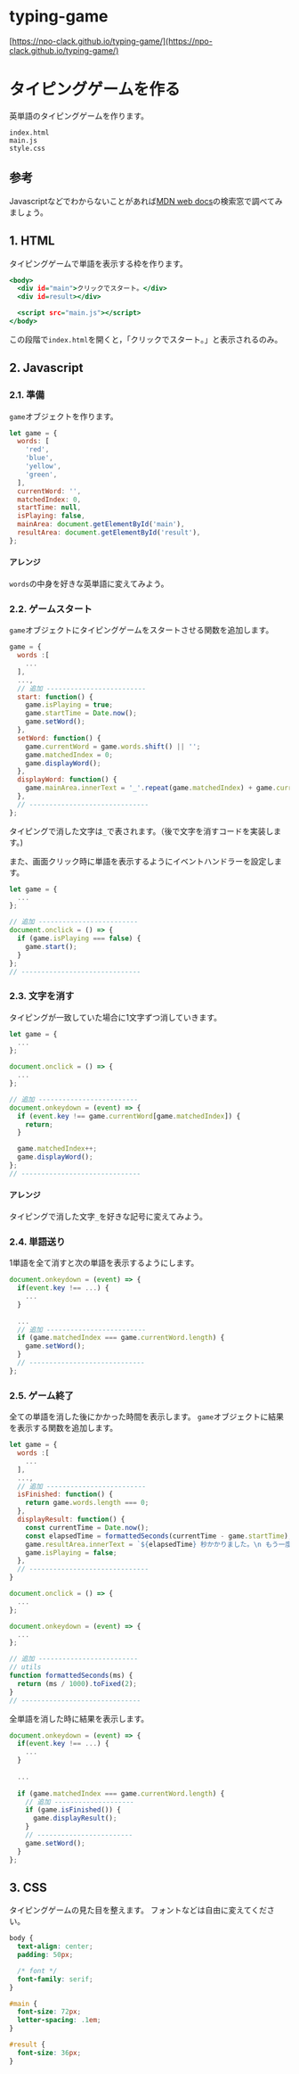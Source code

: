 # typing-game
[https://npo-clack.github.io/typing-game/](https://npo-clack.github.io/typing-game/)

# タイピングゲームを作る
英単語のタイピングゲームを作ります。
```
index.html
main.js
style.css
```

## 参考
Javascriptなどでわからないことがあれば[MDN web docs](https://developer.mozilla.org/ja/docs/Web)の検索窓で調べてみましょう。

## 1. HTML
タイピングゲームで単語を表示する枠を作ります。
```html:index.html
<body>
  <div id="main">クリックでスタート。</div>
  <div id=result></div>

  <script src="main.js"></script>
</body>
```
この段階で`index.html`を開くと，「クリックでスタート。」と表示されるのみ。

## 2. Javascript
### 2.1. 準備
`game`オブジェクトを作ります。
```js
let game = {
  words: [
    'red',
    'blue',
    'yellow',
    'green',
  ],
  currentWord: '',
  matchedIndex: 0,
  startTime: null,
  isPlaying: false,
  mainArea: document.getElementById('main'),
  resultArea: document.getElementById('result'),
};
```
#### アレンジ
`words`の中身を好きな英単語に変えてみよう。

### 2.2. ゲームスタート
`game`オブジェクトにタイピングゲームをスタートさせる関数を追加します。
```js:main.js
game = {
  words :[
    ...
  ],
  ...,
  // 追加 -------------------------
  start: function() {
    game.isPlaying = true;
    game.startTime = Date.now();
    game.setWord();
  },
  setWord: function() {
    game.currentWord = game.words.shift() || '';
    game.matchedIndex = 0;
    game.displayWord();
  },
  displayWord: function() {
    game.mainArea.innerText = '_'.repeat(game.matchedIndex) + game.currentWord.substring(game.matchedIndex);
  },
  // ------------------------------
};
```
タイピングで消した文字は`_`で表されます。（後で文字を消すコードを実装します。)

また、画面クリック時に単語を表示するようにイベントハンドラーを設定します。
```js:main.js
let game = {
  ...
};

// 追加 -------------------------
document.onclick = () => {
  if (game.isPlaying === false) {
    game.start();
  }
};
// ------------------------------
```


### 2.3. 文字を消す
タイピングが一致していた場合に1文字ずつ消していきます。
```js:main.js
let game = {
  ...
};

document.onclick = () => {
  ...
};

// 追加 -------------------------
document.onkeydown = (event) => {
  if (event.key !== game.currentWord[game.matchedIndex]) {
    return;
  }

  game.matchedIndex++;
  game.displayWord();
};
// ------------------------------
```

#### アレンジ
タイピングで消した文字`_`を好きな記号に変えてみよう。

### 2.4. 単語送り
1単語を全て消すと次の単語を表示するようにします。
```js:main.js
document.onkeydown = (event) => {
  if(event.key !== ...) {
    ...
  }
  
  ...
  // 追加 -------------------------
  if (game.matchedIndex === game.currentWord.length) {
    game.setWord();
  }
  // -----------------------------
};
```

### 2.5. ゲーム終了
全ての単語を消した後にかかった時間を表示します。
`game`オブジェクトに結果を表示する関数を追加します。
```js:main.js
let game = {
  words :[
    ...
  ],
  ...,
  // 追加 -------------------------
  isFinished: function() {
    return game.words.length === 0;
  },
  displayResult: function() {
    const currentTime = Date.now();
    const elapsedTime = formattedSeconds(currentTime - game.startTime);
    game.resultArea.innerText = `${elapsedTime} 秒かかりました。\n もう一度プレイする場合にはブラウザをリロードしてください。`;
    game.isPlaying = false;
  },
  // ------------------------------
}

document.onclick = () => {
  ...
};

document.onkeydown = (event) => {
  ...
};

// 追加 -------------------------
// utils
function formattedSeconds(ms) {
  return (ms / 1000).toFixed(2);
}
// ------------------------------
```
全単語を消した時に結果を表示します。
```js:main.js
document.onkeydown = (event) => {
  if(event.key !== ...) {
    ...
  }
  
  ...
  
  if (game.matchedIndex === game.currentWord.length) {
    // 追加 --------------------
    if (game.isFinished()) {
      game.displayResult();
    }
    // ------------------------
    game.setWord();
  }
};
```

## 3. CSS
タイピングゲームの見た目を整えます。
フォントなどは自由に変えてください。
```css
body {
  text-align: center;
  padding: 50px;

  /* font */
  font-family: serif;
}

#main {
  font-size: 72px;
  letter-spacing: .1em;
}

#result {
  font-size: 36px;
}
```
